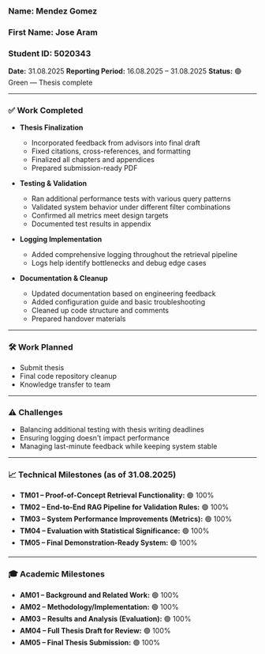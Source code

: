 ### **Name:** Mendez Gomez
### **First Name:** Jose Aram
### **Student ID:** 5020343

**Date:** 31.08.2025
**Reporting Period:** 16.08.2025 – 31.08.2025
**Status:** 🟢 Green — Thesis complete

---

### ✅ Work Completed

* **Thesis Finalization**
  * Incorporated feedback from advisors into final draft
  * Fixed citations, cross-references, and formatting
  * Finalized all chapters and appendices
  * Prepared submission-ready PDF

* **Testing & Validation**
  * Ran additional performance tests with various query patterns
  * Validated system behavior under different filter combinations
  * Confirmed all metrics meet design targets
  * Documented test results in appendix

* **Logging Implementation**
  * Added comprehensive logging throughout the retrieval pipeline
  * Logs help identify bottlenecks and debug edge cases

* **Documentation & Cleanup**
  * Updated documentation based on engineering feedback
  * Added configuration guide and basic troubleshooting
  * Cleaned up code structure and comments
  * Prepared handover materials

---

### 🛠 Work Planned

* Submit thesis
* Final code repository cleanup
* Knowledge transfer to team

---

### ⚠️ Challenges

* Balancing additional testing with thesis writing deadlines
* Ensuring logging doesn't impact performance
* Managing last-minute feedback while keeping system stable

---

### 📈 Technical Milestones (as of 31.08.2025)

* **TM01 – Proof-of-Concept Retrieval Functionality:** 🟢 100%
* **TM02 – End-to-End RAG Pipeline for Validation Rules:** 🟢 100%
* **TM03 – System Performance Improvements (Metrics):** 🟢 100%
* **TM04 – Evaluation with Statistical Significance:** 🟢 100%
* **TM05 – Final Demonstration-Ready System:** 🟢 100%

---

### 🎓 Academic Milestones

* **AM01 – Background and Related Work:** 🟢 100%
* **AM02 – Methodology/Implementation:** 🟢 100%
* **AM03 – Results and Analysis (Evaluation):** 🟢 100%
* **AM04 – Full Thesis Draft for Review:** 🟢 100%
* **AM05 – Final Thesis Submission:** 🟢 100%
